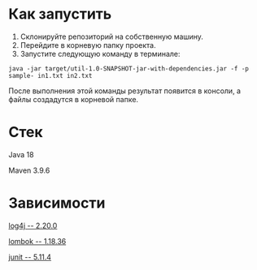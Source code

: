 # Как запустить
1. Склонируйте репозиторий на собственную машину.
2. Перейдите в корневую папку проекта.
3. Запустите следующую команду в терминале:
```
java -jar target/util-1.0-SNAPSHOT-jar-with-dependencies.jar -f -p sample- in1.txt in2.txt
```
После выполнения этой команды результат появится в консоли, а файлы создадутся в корневой папке.

# Стек
Java 18

Maven 3.9.6
# Зависимости
[log4j -- 2.20.0](https://mvnrepository.com/artifact/org.apache.logging.log4j/log4j-core/2.20.0)

[lombok -- 1.18.36](https://mvnrepository.com/artifact/org.projectlombok/lombok/1.18.36)

[junit -- 5.11.4](https://mvnrepository.com/artifact/org.junit.jupiter/junit-jupiter-engine)
